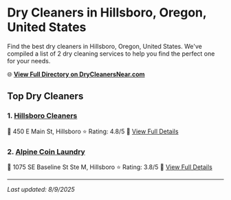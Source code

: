 # Dry Cleaners in Hillsboro, Oregon, United States

Find the best dry cleaners in Hillsboro, Oregon, United States. We've compiled a list of 2 dry cleaning services to help you find the perfect one for your needs.

🌐 **[View Full Directory on DryCleanersNear.com](https://drycleanersnear.com/city/US/Oregon/Hillsboro)**

## Top Dry Cleaners

### 1. [Hillsboro Cleaners](https://drycleanersnear.com/dryCleaner/68955a5d82a21f618f14c21e/hillsboro-cleaners)
📍 450 E Main St, Hillsboro
⭐ Rating: 4.8/5
🔗 [View Full Details](https://drycleanersnear.com/dryCleaner/68955a5d82a21f618f14c21e/hillsboro-cleaners)

### 2. [Alpine Coin Laundry](https://drycleanersnear.com/dryCleaner/68955a3b82a21f618f14bffc/alpine-coin-laundry)
📍 1075 SE Baseline St Ste M, Hillsboro
⭐ Rating: 3.8/5
🔗 [View Full Details](https://drycleanersnear.com/dryCleaner/68955a3b82a21f618f14bffc/alpine-coin-laundry)


---

*Last updated: 8/9/2025*
